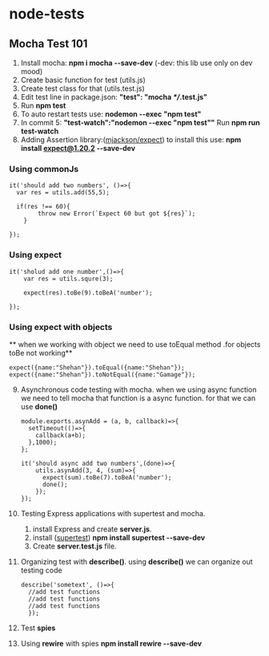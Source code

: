 # node-tests

## Mocha Test 101

1. Install mocha: **npm i mocha --save-dev** (-dev: this lib use only on dev mood)
2. Create basic function for test (utils.js)
3. Create test class for that (utils.test.js)
4. Edit test line in package.json: **"test": "mocha _*/_.test.js"**
5. Run **npm test**
6. To auto restart tests use: **nodemon --exec "npm test"**
7. In commit 5: **"test-watch":"nodemon --exec \"npm test\""** Run **npm run test-watch**
8. Adding Assertion library:([mjackson/expect](https://github.com/mjackson/expect)) to install this use: **npm install expect@1.20.2 --save-dev**<br>

### Using commonJs

```
it('should add two numbers', ()=>{
  var res = utils.add(55,5);

  if(res !== 60){
		throw new Error(`Expect 60 but got ${res}`);
	}

});
```

### Using expect

```
it('sholud add one number',()=>{
    var res = utils.squre(3);

    expect(res).toBe(9).toBeA('number');

});
```
### Using expect with objects
** when we working with object we need to use toEqual method .for objects toBe not working**

```
expect({name:"Shehan"}).toEqual({name:"Shehan"});
expect({name:"Shehan"}).toNotEqual({name:"Gamage"});
```

9. Asynchronous code testing with mocha.
     when we using async function we need to tell mocha that function is a async function. for that we can use **done()**

      ```
      module.exports.asynAdd = (a, b, callback)=>{
        setTimeout(()=>{
          callback(a+b);
        },1000);
      };
      ```

      ```
      it('should async add two numbers',(done)=>{
          utils.asynAdd(3, 4, (sum)=>{
            expect(sum).toBe(7).toBeA('number');
            done();
          });
      });
      ```

10. Testing Express applications with supertest and mocha.
    1. install Express and create **server.js**.
    2. install ([supertest](https://github.com/visionmedia/supertest)) **npm install supertest --save-dev**
    3. Create **server.test.js** file.

11. Organizing test with **describe()**.
      using **describe()** we can organize out testing code

      ```
      describe('sometext', ()=>{
        //add test functions
        //add test functions
        //add test functions
        });
      ```

12. Test **spies**   

13. Using **rewire** with spies **npm install rewire --save-dev**
